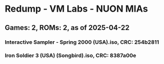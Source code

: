 # Redump - VM Labs - NUON MIAs
## Games: 2, ROMs: 2, as of 2025-04-22

### Interactive Sampler - Spring 2000 (USA).iso, CRC: 254b2811
### Iron Soldier 3 (USA) (Songbird).iso, CRC: 8387a00e
